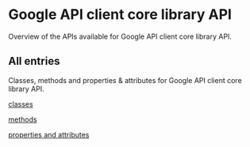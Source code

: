 [
This is a templated file. Adding content to this file may result in it being
reverted. Instead, if you want to place additional content, create an
"overview_content.md" file in `docs/` directory. The Sphinx tool will
pick up on the content and merge the content.
]: #

# Google API client core library API

Overview of the APIs available for Google API client core library API.

## All entries

Classes, methods and properties & attributes for
Google API client core library API.

[classes](https://cloud.google.com/python/docs/reference/google-cloud-core/latest/summary_class.html)

[methods](https://cloud.google.com/python/docs/reference/google-cloud-core/latest/summary_method.html)

[properties and
attributes](https://cloud.google.com/python/docs/reference/google-cloud-core/latest/summary_property.html)
